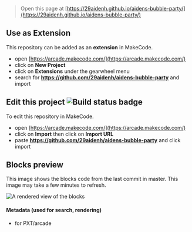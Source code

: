  


> Open this page at [https://29aidenh.github.io/aidens-bubble-party/](https://29aidenh.github.io/aidens-bubble-party/)

## Use as Extension

This repository can be added as an **extension** in MakeCode.

* open [https://arcade.makecode.com/](https://arcade.makecode.com/)
* click on **New Project**
* click on **Extensions** under the gearwheel menu
* search for **https://github.com/29aidenh/aidens-bubble-party** and import

## Edit this project ![Build status badge](https://github.com/29aidenh/aidens-bubble-party/workflows/MakeCode/badge.svg)

To edit this repository in MakeCode.

* open [https://arcade.makecode.com/](https://arcade.makecode.com/)
* click on **Import** then click on **Import URL**
* paste **https://github.com/29aidenh/aidens-bubble-party** and click import

## Blocks preview

This image shows the blocks code from the last commit in master.
This image may take a few minutes to refresh.

![A rendered view of the blocks](https://github.com/29aidenh/aidens-bubble-party/raw/master/.github/makecode/blocks.png)

#### Metadata (used for search, rendering)

* for PXT/arcade
<script src="https://makecode.com/gh-pages-embed.js"></script><script>makeCodeRender("{{ site.makecode.home_url }}", "{{ site.github.owner_name }}/{{ site.github.repository_name }}");</script>
